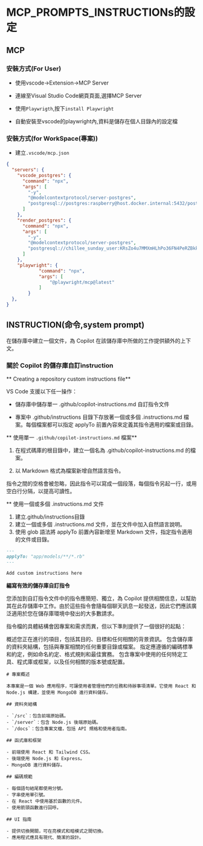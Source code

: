 # MCP_PROMPTS_INSTRUCTIONs的設定

## MCP

### 安裝方式(For User)

- 使用vscode->Extension->MCP Server

- 連線至Visual Studio Code網頁頁面,選擇MCP Server

- 使用`Playwrigth`,按下`install Playwright`

- 自動安裝至vscode的playwright內,資料是儲存在個人目錄內的設定檔

### 安裝方式(for WorkSpace(專案))

- 建立`.vscode/mcp.json`

```json
{
  "servers": {
    "vscode_postgres": {
      "command": "npx",
      "args": [
        "-y",
        "@modelcontextprotocol/server-postgres",
        "postgresql://postgres:raspberry@host.docker.internal:5432/postgres"
      ]
    },
    "render_postgres": {
      "command": "npx",
      "args": [
        "-y",
        "@modelcontextprotocol/server-postgres",
        "postgresql://chillee_sunday_user:KRsZo4u7MMXmHLhPo36FN4PeRZBkkQt4@dpg-d2bvmo7diees73f5fn8g-a.singapore-postgres.render.com/chillee_sunday?sslmode=require"
      ]
    },
    "playwright": {
			"command": "npx",
			"args": [
				"@playwright/mcp@latest"
			]
		}
  },
}
```



## INSTRUCTION(命令,system prompt)
在儲存庫中建立一個文件，為 Copilot 在該儲存庫中所做的工作提供額外的上下文。

### 關於 Copilot 的儲存庫自訂instruction

** Creating a repository custom instructions file**

VS Code 支援以下任一操作：

- 儲存庫中儲存單一 .github/copilot-instructions.md 自訂指令文件

- 專案中 .github/instructions 目錄下存放著一個或多個 .instructions.md 檔案。每個檔案都可以指定 applyTo 前置內容來定義其指令適用的檔案或目錄。

** 使用單一 `.github/copilot-instructions.md` 檔案**

1.  在程式碼庫的根目錄中，建立一個名為 .github/copilot-instructions.md 的檔案。

2. 以 Markdown 格式為檔案新增自然語言指令。

指令之間的空格會被忽略，因此指令可以寫成一個段落，每個指令另起一行，或用空白行分隔，以提高可讀性。

** 使用一個或多個 .instructions.md 文件

1. 建立.github/instructions目錄
2. 建立一個或多個 .instructions.md 文件，並在文件中加入自然語言說明。
3. 使用 glob 語法將 applyTo 前置內容新增至 Markdown 文件，指定指令適用的文件或目錄。

```markdown
---
applyTo: "app/models/**/*.rb"
---

Add custom instructions here
```

**編寫有效的儲存庫自訂指令**

您添加到自訂指令文件中的指令應簡短、獨立，為 Copilot 提供相關信息，以幫助其在此存儲庫中工作。由於這些指令會隨每個聊天訊息一起發送，因此它們應該廣泛適用於您在儲存庫環境中發出的大多數請求。

指令檔的具體結構會因專案和需求而異，但以下準則提供了一個很好的起點：

概述您正在進行的項目，包括其目的、目標和任何相關的背景資訊。
包含儲存庫的資料夾結構，包括與專案相關的任何重要目錄或檔案。
指定應遵循的編碼標準和約定，例如命名約定、格式規則和最佳實務。
包含專案中使用的任何特定工具、程式庫或框架，以及任何相關的版本號或配置。

```
# 專案概述

本專案是一個 Web 應用程序，可讓使用者管理他們的任務和待辦事項清單。它使用 React 和 Node.js 構建，並使用 MongoDB 進行資料儲存。

## 資料夾結構

- `/src`：包含前端原始碼。
- `/server`：包含 Node.js 後端原始碼。
- `/docs`：包含專案文檔，包括 API 規格和使用者指南。

## 函式庫和框架

- 前端使用 React 和 Tailwind CSS。
- 後端使用 Node.js 和 Express。
- MongoDB 進行資料儲存。

## 編碼規範

- 每個語句結尾都使用分號。
- 字串使用單引號。
- 在 React 中使用基於函數的元件。
- 使用箭頭函數進行回呼。

## UI 指南

- 提供切換開關，可在亮模式和暗模式之間切換。
- 應用程式應具有現代、簡潔的設計。
```






